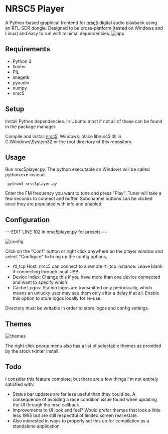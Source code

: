 # NRSC5 Player
A Python-based graphical frontend for [nrsc5](https://github.com/theori-io/nrsc5/) digital audio playback using an RTL-SDR dongle.  Designed to be cross-platform (tested on Windows and Linux) and easy to run with minimal dependencies.
![app](https://user-images.githubusercontent.com/4991794/191288781-04b4f805-f3aa-4466-89e1-87f318a3b49e.png)

## Requirements
- Python 3
- tkinter
- PIL
- imagetk
- pyaudio
- numpy
- nrsc5

## Setup
Install Python dependencies.  In Ubuntu most if not all of these can be found in the package manager.

Compile and install [nrsc5](https://github.com/theori-io/nrsc5/).  Windows: place libnrsc5.dll in C:\Windows\System32 or the root directory of this repository.

## Usage
Run nrsc5player.py.  The python executable on Windows will be called python.exe instead.

     python3 nrsc5player.py
 
Enter the FM frequency you want to tune and press "Play".  Tuner will take a few seconds to connect and buffer.  Subchannel buttons can be clicked once they are populated with info and enabled. 

## Configuration

---EDIT LINE 102 in nrsc5player.py for presets--- 

![config](https://user-images.githubusercontent.com/4991794/191288823-984fa5e4-abaa-42c8-ab5c-9b706517bc92.png)


Click on the "Conf" button or right click anywhere on the player window and select "Configure" to bring up the config options.
- rtl_tcp Host: nrsc5 can connect to a remote rtl_tcp instance.  Leave blank if connecting through local USB.
- Device Index: Change this if you have more than one device connected and want to specify which.
- Cache Logos: Station logos are transmitted only periodically, which means an unlucky user may see them only after a delay if at all.  Enable this option to store logos locally for re-use.

Directory must be writable in order to store logos and config settings.

## Themes
![themes](https://user-images.githubusercontent.com/4991794/191288963-7bd3a623-85b0-491f-a0d9-9593827948f4.png)

The right click popup menu also has a list of selectable themes as provided by the stock tkinter install.

## Todo
I consider this feature complete, but there are a few things I'm not entirely satisfied with:
- Status bar updates are far less useful than they could be.  A consequence of avoiding a race condition issue found when updating the UI through the nrsc callback.
- Improvements to UI look and feel?  Would prefer themes that look a little less 1995 but are still respectful of limited screen real estate.
- Also interested in ways to properly set this up for compilation as a standalone application.
